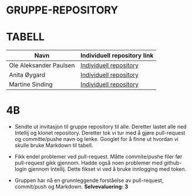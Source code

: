 # GRUPPE-REPOSITORY
# TABELL
| Navn                   | Individuell repository link |
|------------------------|-----------------------------|
| Ole Aleksander Paulsen | [Individuell repository](https://github.com/OlePaulsen/IND-REPOSITORY) |
| Anita Øygard           | [Individuell repository](https://github.com/anitaoygard/ind-repository) |
| Martine Sinding        | [Individuell repository](https://github.com/MartineSinding/IND-REPOSITORY) |

# 4B
- Sendte ut invitasjon til gruppe repository til alle. Deretter lastet alle ned 
Intellij og klonet repository. Deretter tok vi tur med å gjøre pull-request
og committe/pushe navn og lenke. Googlet for å finne ut hvordan vi skulle bruke Markdown til
tabell. 

- Fikk endel problemer ved pull-request. Måtte commite/pushe filer før 
pull-request gikk gjennom. Hadde også noen problemer med github-login gjennom
Intellij. Dette fikset vi ved å bruke innlogging med token. 

- Gruppen har nå  en grunnleggende forståelse av pull-request, commit/push 
og Markdown. **Selvevaluering: 3** 